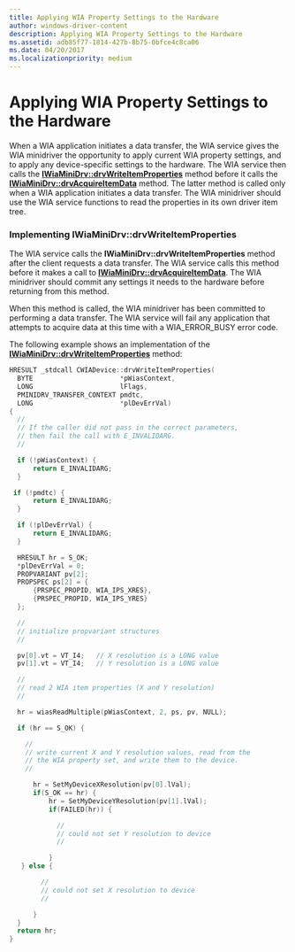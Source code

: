 ```yaml
---
title: Applying WIA Property Settings to the Hardware
author: windows-driver-content
description: Applying WIA Property Settings to the Hardware
ms.assetid: adb85f77-1814-427b-8b75-0bfce4c8ca06
ms.date: 04/20/2017
ms.localizationpriority: medium
---
```


# Applying WIA Property Settings to the Hardware





When a WIA application initiates a data transfer, the WIA service gives the WIA minidriver the opportunity to apply current WIA property settings, and to apply any device-specific settings to the hardware. The WIA service then calls the [**IWiaMiniDrv::drvWriteItemProperties**](https://msdn.microsoft.com/library/windows/hardware/ff545020) method before it calls the [**IWiaMiniDrv::drvAcquireItemData**](https://msdn.microsoft.com/library/windows/hardware/ff543956) method. The latter method is called only when a WIA application initiates a data transfer. The WIA minidriver should use the WIA service functions to read the properties in its own driver item tree.

### <a href="" id="implementing-iwiaminidrv-drvwriteitemproperties"></a>Implementing IWiaMiniDrv::drvWriteItemProperties

The WIA service calls the **IWiaMiniDrv::drvWriteItemProperties** method after the client requests a data transfer. The WIA service calls this method before it makes a call to [**IWiaMiniDrv::drvAcquireItemData**](https://msdn.microsoft.com/library/windows/hardware/ff543956). The WIA minidriver should commit any settings it needs to the hardware before returning from this method.

When this method is called, the WIA minidriver has been committed to performing a data transfer. The WIA service will fail any application that attempts to acquire data at this time with a WIA\_ERROR\_BUSY error code.

The following example shows an implementation of the [**IWiaMiniDrv::drvWriteItemProperties**](https://msdn.microsoft.com/library/windows/hardware/ff545020) method:

```cpp
HRESULT _stdcall CWIADevice::drvWriteItemProperties(
  BYTE                      *pWiasContext,
  LONG                      lFlags,
  PMINIDRV_TRANSFER_CONTEXT pmdtc,
  LONG                      *plDevErrVal)
{
  //
  // If the caller did not pass in the correct parameters,
  // then fail the call with E_INVALIDARG.
  //

  if (!pWiasContext) {
      return E_INVALIDARG;
  }

 if (!pmdtc) {
      return E_INVALIDARG;
  }

  if (!plDevErrVal) {
      return E_INVALIDARG;
  }

  HRESULT hr = S_OK;
  *plDevErrVal = 0;
  PROPVARIANT pv[2];
  PROPSPEC ps[2] = {
      {PRSPEC_PROPID, WIA_IPS_XRES},
      {PRSPEC_PROPID, WIA_IPS_YRES}
  };

  //
  // initialize propvariant structures
  //

  pv[0].vt = VT_I4;   // X resolution is a LONG value
  pv[1].vt = VT_I4;   // Y resolution is a LONG value

  //
  // read 2 WIA item properties (X and Y resolution)
  //

  hr = wiasReadMultiple(pWiasContext, 2, ps, pv, NULL);

  if (hr == S_OK) {

    //
    // write current X and Y resolution values, read from the
    // the WIA property set, and write them to the device.
    //

      hr = SetMyDeviceXResolution(pv[0].lVal);
      if(S_OK == hr) {
          hr = SetMyDeviceYResolution(pv[1].lVal);
          if(FAILED(hr)) {

            //
            // could not set Y resolution to device
            //

          }
   } else {

        //
        // could not set X resolution to device
        //

      }
  }
  return hr;
}
```

 

 




